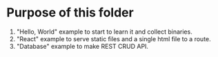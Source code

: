 # Purpose of this folder

1. "Hello, World" example to start to learn it and collect binaries.
2. "React" example to serve static files and a single html file to a route.
3. "Database" example to make REST CRUD API. 

